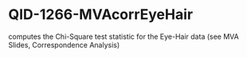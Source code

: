 # QID-1266-MVAcorrEyeHair
computes the Chi-Square test statistic for the Eye-Hair data (see MVA Slides, Correspondence Analysis)
